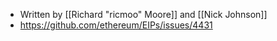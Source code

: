 - Written by [[Richard "ricmoo" Moore]] and [[Nick Johnson]]
- https://github.com/ethereum/EIPs/issues/4431

